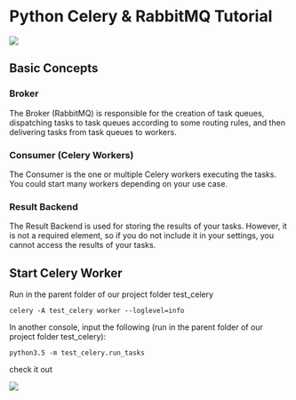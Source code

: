 # Python Celery & RabbitMQ Tutorial

<img src="https://i.imgur.com/LdZym5a.png">

## Basic Concepts

### Broker

The Broker (RabbitMQ) is responsible for the creation of task queues, dispatching tasks to task queues according to some routing rules, and then delivering tasks from task queues to workers.

### Consumer (Celery Workers)

The Consumer is the one or multiple Celery workers executing the tasks. You could start many workers depending on your use case.

### Result Backend

The Result Backend is used for storing the results of your tasks. However, it is not a required element, so if you do not include it in your settings, you cannot access the results of your tasks.


## Start Celery Worker

Run in the parent folder of our project folder test_celery

```celery -A test_celery worker --loglevel=info```

In another console, input the following (run in the parent folder of our project folder test_celery):

```python3.5 -m test_celery.run_tasks```

check it out 

<img src="https://i.imgur.com/mYxpJ2q.png">